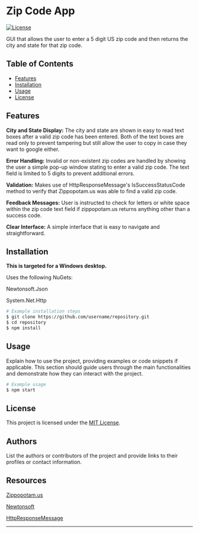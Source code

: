 # Zip Code App

[![License](https://img.shields.io/badge/license-MIT-blue.svg)](https://opensource.org/licenses/MIT)

GUI that allows the user to enter a 5 digit US zip code and then returns the city and state for that zip code.

## Table of Contents

- [Features](#features)
- [Installation](#installation)
- [Usage](#usage)
- [License](#license)

## Features

**City and State Display:** The city and state are shown in easy to read text boxes after a valid zip code has been entered. Both of the text boxes are read only to prevent tampering but still allow the user to copy in case they want to google either.

**Error Handling:** Invalid or non-existent zip codes are handled by showing the user a simple pop-up window stating to enter a valid zip code. The text field is limited to 5 digits to prevent additional errors.

**Validation:** Makes use of HttpResponseMessage's IsSuccessStatusCode method to verify that Zippopotam.us was able to find a valid zip code.

**Feedback Messages:** User is instructed to check for letters or white space within the zip code text field if zippopotam.us returns anything other than a success code. 

**Clear Interface:** A simple interface that is easy to navigate and straightforward.

## Installation

**This is targeted for a Windows desktop.**

Uses the following NuGets:

Newtonsoft.Json 

System.Net.Http

```bash
# Example installation steps
$ git clone https://github.com/username/repository.git
$ cd repository
$ npm install
```

## Usage

Explain how to use the project, providing examples or code snippets if applicable. This section should guide users through the main functionalities and demonstrate how they can interact with the project.

```bash
# Example usage
$ npm start
```

## License

This project is licensed under the [MIT License](LICENSE). 

## Authors

List the authors or contributors of the project and provide links to their profiles or contact information.

## Resources

[Zippopotam.us](https://api.zippopotam.us/)

[Newtonsoft](https://www.newtonsoft.com/json/help/html/Introduction.htm)

[HttpResponseMessage](https://learn.microsoft.com/en-us/dotnet/api/system.net.http.httpresponsemessage?view=net-7.0)

---
